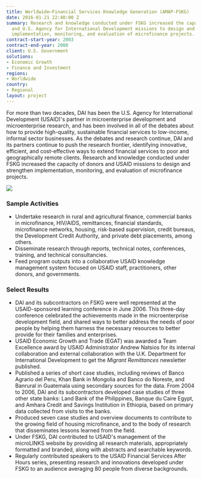 ```yaml
---
title: Worldwide—Financial Services Knowledge Generation (AMAP-FSKG)
date: 2016-01-21 22:40:00 Z
summary: Research and knowledge conducted under FSKG increased the capacity of donors
  and U.S. Agency for International Development missions to design and strengthen
  implementation, monitoring, and evaluation of microfinance projects.
contract-start-year: 2003
contract-end-year: 2008
client: U.S. Government
solutions:
- Economic Growth
- Finance and Investment
regions:
- Worldwide
country:
- Regional
layout: project
---
```


For more than two decades, DAI has been the U.S. Agency for International Development (USAID)'s partner in microenterprise development and microenterprise research, and has been involved in all of the debates about how to provide high-quality, sustainable financial services to low-income, informal sector businesses. As the debates and research continue, DAI and its partners continue to push the research frontier, identifying innovative, efficient, and cost-effective ways to extend financial services to poor and geographically remote clients. Research and knowledge conducted under FSKG increased the capacity of donors and USAID missions to design and strengthen implementation, monitoring, and evaluation of microfinance projects.

![][1]

### Sample Activities

* Undertake research in rural and agricultural finance, commercial banks in microfinance, HIV/AIDS, remittances, financial standards, microfinance networks, housing, risk-based supervision, credit bureaus, the Development Credit Authority, and private debt placements, among others.
* Disseminate research through reports, technical notes, conferences, training, and technical consultancies.
* Feed program outputs into a collaborative USAID knowledge management system focused on USAID staff, practitioners, other donors, and governments.

### Select Results

* DAI and its subcontractors on FSKG were well represented at the USAID-sponsored learning conference in June 2006. This three-day conference celebrated the achievements made in the microenterprise development field, and shared ways to better address the needs of poor people by helping them harness the necessary resources to better provide for their families and enterprises.
* USAID Economic Growth and Trade (EGAT) was awarded a Team Excellence award by USAID Administrator Andrew Natsios for its internal collaboration and external collaboration with the U.K. Department for International Development to get the _Migrant Remittances_ newsletter published.
* Published a series of short case studies, including reviews of Banco Agrario del Peru, Khan Bank in Mongolia and Banco do Noreste, and Banrural in Guatemala using secondary sources for the data. From 2004 to 2006, DAI and its subcontractors developed case studies of three other state banks: Land Bank of the Philippines, Banque du Caire Egypt, and Amhara Credit and Savings Institution in Ethiopia, based on primary data collected from visits to the banks.
* Produced seven case studies and overview documents to contribute to the growing field of housing microfinance, and to the body of research that disseminates lessons learned from the field.
* Under FSKG, DAI contributed to USAID's management of the microLINKS website by providing all research materials, appropriately formatted and branded, along with abstracts and searchable keywords.
* Regularly contributed speakers to the USAID Financial Services After Hours series, presenting research and innovations developed under FSKG to an audience averaging 80 people from diverse backgrounds.

[1]: https://assetify-dai.com/projects/AMAP-FSKG.jpg
